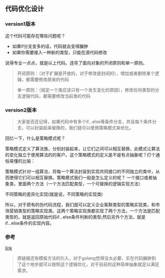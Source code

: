 ## 代码优化设计
### version1版本
这个代码可能存在哪些问题呢？
- 如果if分支变多的话，代码就会变得臃肿
- 如果你需要接入一种新的类型，只能在源代码修改

说得专业一点点，就是以上代码，违背了面向对象的开闭原则和单一原则。
> 开闭原则：（对于扩展是开放的，对于修改是封闭的），增加或者删除某个逻辑，都需要修改原来的代码
>
> 单一原则：（规定一个类应该只有一个发生变化的原因），修改任何类型的分支逻辑代码，都需要修改当前类的代码

### version2版本
>大家是否还记得，如果代码中有多个if...else等条件分支，并且每个条件分支，可以封装起来替换的，我们就可以使用策略模式来优化。

回忆一下，什么是策略模式呢？

策略模式定义了算法族，分别封装起来，让它们之间可以相互替换，此模式让算法的变化独立于使用算法的的客户。这个策略模式的定义是不是有点抽象呢？打个通俗易懂的比喻：

策略模式针对一组算法，将每一个算法封装到实现共同接口的不同独立的类中，从而使得它们可以相互替换。策略模式我们一般是怎么定义的呢？
一个接口或者抽象类，里面两个方法（一个方法匹配类型，一个可替换的逻辑实现方法）

不同策略的差异化实现(就是说，不同策略的实现类)

所以，对于原有的伪代码流程，我们就可以定义企业客群类型的策略实现类，和市场营销类型的策略实现类。这两个策略实现类都实现了两个方法，一个方法是匹配类型的，就是返回原始代码if...else条件判断的类型;然后另外个方法，就是if...else条件的实现内容。

### 参考
[link](https://mp.weixin.qq.com/s/tKEXDsmOZwNCW5IjZwwxAQ)

> 原链接还有模板方法的引入，对于golang觉得没太必要，实在代码臃肿到了这个地步就可以按照这个逻辑优化，对于目前的这种简单抽象就足以满足需求。